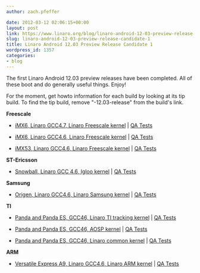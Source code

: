 ```yaml
---
author: zach.pfeffer

date: 2012-03-12 02:06:15+00:00
layout: post
link: https://www.linaro.org/blog/linaro-android-12-03-preview-release-candidate-1/
slug: linaro-android-12-03-preview-release-candidate-1
title: Linaro Android 12.03 Preview Release Candidate 1
wordpress_id: 1357
categories:
- blog
---
```


The first Linaro Android 12.03 preview releases have been completed. All of these boot and do generally useful things. Enjoy!

For the moment, get howto information for each build by looking at its tip build. To find the tip build, remove "-12.03-release" from the build's link.

**Freescale**

* [iMX6, Linaro GCC4.7, Linaro Freescale kernel](https://android-build.linaro.org/builds/~linaro-android/imx6-ics-gcc46-freescalelt-stable-open-12.03-release/#build=1) | [QA Tests](https://docs.google.com/a/linaro.org/spreadsheet/ccc?key=0AkxwyUNxNaAadDE1MlJmY19PQzlJOUY5OXk0SWJYT1E#gid=4)


* [iMX6, Linaro GCC4.6, Linaro Freescale kernel](https://android-build.linaro.org/builds/~linaro-android/imx6-ics-gcc46-freescalelt-stable-open-12.03-release/#build=1) | [QA Tests](https://docs.google.com/a/linaro.org/spreadsheet/ccc?key=0AkxwyUNxNaAadDE1MlJmY19PQzlJOUY5OXk0SWJYT1E#gid=2)


* [iMX53, Linaro GCC4.6, Linaro Freescale kernel](https://android-build.linaro.org/builds/~linaro-android/imx53-ics-gcc46-freescalelt-stable-open-12.03-release/#build=1) | [QA Tests](https://docs.google.com/a/linaro.org/spreadsheet/ccc?key=0AkxwyUNxNaAadDE1MlJmY19PQzlJOUY5OXk0SWJYT1E#gid=3)

**ST-Ericsson**

* [Snowball, Linaro GCC 4.6, Igloo kernel](https://android-build.linaro.org/builds/~linaro-android/snowball-ics-gcc46-igloo-stable-blob-12.03-release/#build=1) | [QA Tests](https://docs.google.com/a/linaro.org/spreadsheet/ccc?key=0AkxwyUNxNaAadEF1NXVhT3dQWnZsTHBydnpiWVB4Umc#gid=3)

**Samsung**

* [Origen, Linaro GCC4.6, Linaro Samsung kernel](https://android-build.linaro.org/builds/~linaro-android/origen-ics-gcc46-samsunglt-stable-blob-12.03-release/#build=1) | [QA Tests](https://docs.google.com/a/linaro.org/spreadsheet/ccc?key=0AkxwyUNxNaAadDRDVl9TSHUweUk3eG9ndk9sNGxUVnc#gid=2)

**TI**

* [Panda and Panda ES, GCC46, Linaro TI tracking kernel](https://android-build.linaro.org/builds/~linaro-android/panda-ics-gcc46-tilt-tracking-blob-12.03-release/#build=1) | [QA Tests](https://docs.google.com/a/linaro.org/spreadsheet/ccc?key=0AkxwyUNxNaAadGVWd3pZazdaRUU0MnRnWmgwbVhTR0E#gid=5)


* [Panda and Panda ES, GCC46, AOSP kernel](https://android-build.linaro.org/builds/~linaro-android/panda-ics-gcc46-omapzoom-stable-blob-12.03-release/#build=1) | [QA Tests](https://docs.google.com/a/linaro.org/spreadsheet/ccc?key=0AkxwyUNxNaAadGVWd3pZazdaRUU0MnRnWmgwbVhTR0E#gid=3)


* [Panda and Panda ES, GCC46, Linaro common kernel](https://android-build.linaro.org/builds/~linaro-android/panda-ics-gcc46-kwg-upstream-open-12.03-release/#build=1) | [QA Tests](https://docs.google.com/a/linaro.org/spreadsheet/ccc?key=0AkxwyUNxNaAadGVWd3pZazdaRUU0MnRnWmgwbVhTR0E#gid=9)

**ARM**

* [Versatile Express A9, Linaro GCC4.6, Linaro ARM kernel](https://android-build.linaro.org/builds/~linaro-android/vexpress-ics-gcc46-armlt-stable-open-12.03-release/#build=1) | [QA Tests](https://docs.google.com/a/linaro.org/spreadsheet/ccc?key=0AkxwyUNxNaAadExQdHNxTnR5SFZCQzJnN1ZtQ2ZhWkE#gid=0)
